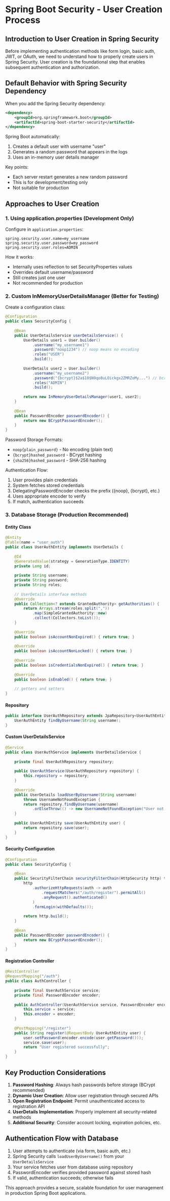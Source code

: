 # Spring Boot Security - User Creation Process

## Introduction to User Creation in Spring Security

Before implementing authentication methods like form login, basic auth, JWT, or OAuth, we need to understand how to properly create users in Spring Security. User creation is the foundational step that enables subsequent authentication and authorization.

## Default Behavior with Spring Security Dependency

When you add the Spring Security dependency:

```xml
<dependency>
    <groupId>org.springframework.boot</groupId>
    <artifactId>spring-boot-starter-security</artifactId>
</dependency>
```

Spring Boot automatically:
1. Creates a default user with username "user"
2. Generates a random password that appears in the logs
3. Uses an in-memory user details manager

Key points:
- Each server restart generates a new random password
- This is for development/testing only
- Not suitable for production

## Approaches to User Creation

### 1. Using application.properties (Development Only)

Configure in `application.properties`:

```properties
spring.security.user.name=my_username
spring.security.user.password=my_password
spring.security.user.roles=ADMIN
```

How it works:
- Internally uses reflection to set SecurityProperties values
- Overrides default username/password
- Still creates just one user
- Not recommended for production

### 2. Custom InMemoryUserDetailsManager (Better for Testing)

Create a configuration class:

```java
@Configuration
public class SecurityConfig {
    
    @Bean
    public UserDetailsService userDetailsService() {
        UserDetails user1 = User.builder()
            .username("my_username1")
            .password("noop1234") // noop means no encoding
            .roles("USER")
            .build();
            
        UserDetails user2 = User.builder()
            .username("my_username2")
            .password("{bcrypt}$2a$10$N9qo8uLOickgx2ZMRZoMy...") // bcrypt encoded
            .roles("ADMIN")
            .build();
            
        return new InMemoryUserDetailsManager(user1, user2);
    }
    
    @Bean
    public PasswordEncoder passwordEncoder() {
        return new BCryptPasswordEncoder();
    }
}
```

Password Storage Formats:
- `noop{plain_password}` - No encoding (plain text)
- `{bcrypt}hashed_password` - BCrypt hashing
- `{sha256}hashed_password` - SHA-256 hashing

Authentication Flow:
1. User provides plain credentials
2. System fetches stored credentials
3. DelegatingPasswordEncoder checks the prefix ({noop}, {bcrypt}, etc.)
4. Uses appropriate encoder to verify
5. If match, authentication succeeds

### 3. Database Storage (Production Recommended)

#### Entity Class

```java
@Entity
@Table(name = "user_auth")
public class UserAuthEntity implements UserDetails {
    
    @Id
    @GeneratedValue(strategy = GenerationType.IDENTITY)
    private Long id;
    
    private String username;
    private String password;
    private String roles;
    
    // UserDetails interface methods
    @Override
    public Collection<? extends GrantedAuthority> getAuthorities() {
        return Arrays.stream(roles.split(","))
            .map(SimpleGrantedAuthority::new)
            .collect(Collectors.toList());
    }
    
    @Override
    public boolean isAccountNonExpired() { return true; }
    
    @Override
    public boolean isAccountNonLocked() { return true; }
    
    @Override
    public boolean isCredentialsNonExpired() { return true; }
    
    @Override
    public boolean isEnabled() { return true; }
    
    // getters and setters
}
```

#### Repository

```java
public interface UserAuthRepository extends JpaRepository<UserAuthEntity, Long> {
    UserAuthEntity findByUsername(String username);
}
```

#### Custom UserDetailsService

```java
@Service
public class UserAuthService implements UserDetailsService {
    
    private final UserAuthRepository repository;
    
    public UserAuthService(UserAuthRepository repository) {
        this.repository = repository;
    }
    
    @Override
    public UserDetails loadUserByUsername(String username) 
        throws UsernameNotFoundException {
        return repository.findByUsername(username)
            .orElseThrow(() -> new UsernameNotFoundException("User not found"));
    }
    
    public UserAuthEntity save(UserAuthEntity user) {
        return repository.save(user);
    }
}
```

#### Security Configuration

```java
@Configuration
public class SecurityConfig {
    
    @Bean
    public SecurityFilterChain securityFilterChain(HttpSecurity http) throws Exception {
        http
            .authorizeHttpRequests(auth -> auth
                .requestMatchers("/auth/register").permitAll()
                .anyRequest().authenticated()
            )
            .formLogin(withDefaults());
            
        return http.build();
    }
    
    @Bean
    public PasswordEncoder passwordEncoder() {
        return new BCryptPasswordEncoder();
    }
}
```

#### Registration Controller

```java
@RestController
@RequestMapping("/auth")
public class AuthController {
    
    private final UserAuthService service;
    private final PasswordEncoder encoder;
    
    public AuthController(UserAuthService service, PasswordEncoder encoder) {
        this.service = service;
        this.encoder = encoder;
    }
    
    @PostMapping("/register")
    public String register(@RequestBody UserAuthEntity user) {
        user.setPassword(encoder.encode(user.getPassword()));
        service.save(user);
        return "User registered successfully";
    }
}
```

## Key Production Considerations

1. **Password Hashing**: Always hash passwords before storage (BCrypt recommended)
2. **Dynamic User Creation**: Allow user registration through secured APIs
3. **Open Registration Endpoint**: Permit unauthenticated access to registration API
4. **UserDetails Implementation**: Properly implement all security-related methods
5. **Additional Security**: Consider account locking, expiration policies, etc.

## Authentication Flow with Database

1. User attempts to authenticate (via form, basic auth, etc.)
2. Spring Security calls `loadUserByUsername()` from your `UserDetailsService`
3. Your service fetches user from database using repository
4. PasswordEncoder verifies provided password against stored hash
5. If valid, authentication succeeds; otherwise fails

This approach provides a secure, scalable foundation for user management in production Spring Boot applications.